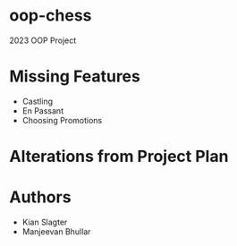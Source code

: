# oop-chess
2023 OOP Project

# Missing Features
* Castling
* En Passant
* Choosing Promotions


# Alterations from Project Plan

# Authors
* Kian Slagter
* Manjeevan Bhullar
